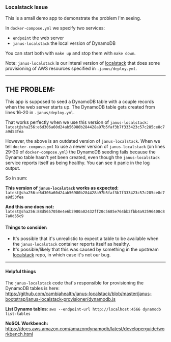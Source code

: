 ### Localstack Issue

This is a small demo app to demonstrate the problem I'm seeing.

In `docker-compose.yml` we specify two services:

* `endpoint` the web server
* `janus-localstack` the local version of DynamoDB

You can start both with `make up` and stop them with `make down`.

Note: `janus-localstack` is our interal version of [localstack](https://github.com/localstack/localstack) that does some provisioning of AWS resources specified in `.janus/deploy.yml`.

---
## THE PROBLEM:

This app is supposed to seed a DynamoDB table with a couple records when the web server starts up. The DynamoDB table gets created from lines 16-20 in `.janus/deploy.yml`. 

That works perfectly when we use this version of `janus-localstack`:  
`latest@sha256:e6d306a60d24ab56980b284428a97b5faf3b7f333423c57c285ce8c7a9d53fea`


However, the above is an outdated version of `janus-localstack`. When we tell `docker-compose.yml` to use a newer version of `janus-localstack` (on lines 29-30 of `docker-compose.yml`) the DynamoDB seeding fails because the Dynamo table hasn't yet been created, even though the `janus-localstack` service reports itself as being healthy. You can see it panic in the log output.

So in sum:

**This version of `janus-localstack` works as expected:**  
`latest@sha256:e6d306a60d24ab56980b284428a97b5faf3b7f333423c57c285ce8c7a9d53fea`

**And this one does not:**  
`latest@sha256:88d5657058e4e6b2980a02432ff20c5685e764bb2fbb4a92596408c87a0d55c9`


#### Things to consider: 
* It's possible that it's unrealistic to expect a table to be available when the `janus-localstack` container reports itself as healthy. 
* It's possible/likely that this was caused by something in the upstream [localstack](https://github.com/localstack/localstack) repo, in which case it's not our bug.


---

#### Helpful things
The `janus-localstack` code that's responsible for provisioning the DynamoDB tables is here:  
https://github.com/cambiahealth/janus-localstack/blob/master/janus-bootstrap/janus-localstack-provisioner/dynamodb.js


**List Dynamo tables**: `aws --endpoint-url http://localhost:4566 dynamodb list-tables`

**NoSQL Workbench:**
https://docs.aws.amazon.com/amazondynamodb/latest/developerguide/workbench.html
